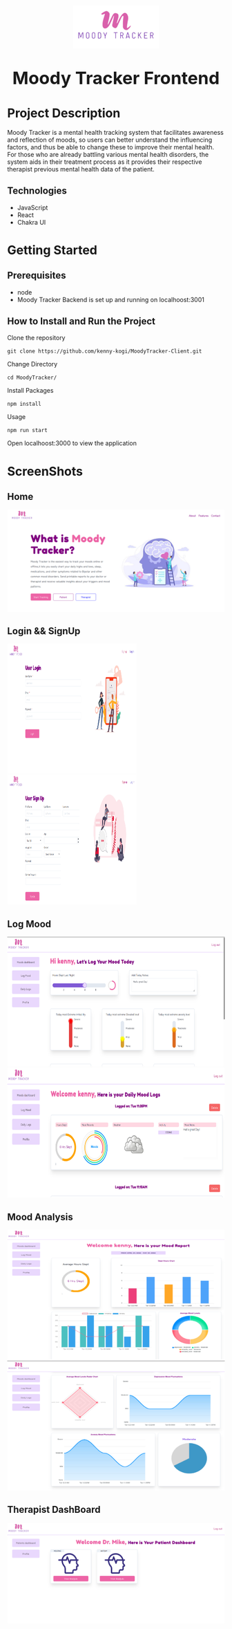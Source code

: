 <p align="center">
<img src="./src/assets/logo.png" width="200" height="100"/>
</p>
<p align="center" style="font-size:40px;font-weight:bold;"> 
Moody Tracker Frontend
</p>

# Project Description

Moody Tracker is a mental health tracking system that facilitates awareness and reflection of moods, so users can better
understand the influencing factors, and thus be able to change these to improve their mental health. For those who are already battling various mental health disorders, the system aids in their treatment process as it provides their respective therapist previous mental health data of the patient.

## Technologies

- JavaScript
- React
- Chakra UI

# Getting Started

## Prerequisites

- node
- Moody Tracker Backend is set up and running on localhoost:3001

## How to Install and Run the Project

Clone the repository

```
git clone https://github.com/kenny-kogi/MoodyTracker-Client.git
```

Change Directory

```
cd MoodyTracker/
```

Install Packages

```
npm install
```

Usage

```
npm run start
```

Open localhoost:3000 to view the application

# ScreenShots

## Home

<img src="./src/assets/home.png" />

## Login && SignUp

<img src="./src/assets/login.png" width="300" height="300"/>
<img src="./src/assets/signupc.png" width="300" height="300"/>

## Log Mood

<img src="./src/assets/logmood.png" width="550" height="300"/>
<img src="./src/assets/loggedmood.png" width="550" height="300"/>

## Mood Analysis

<img src="./src/assets/moodanalysis.png" width="550" height="300"/>
<img src="./src/assets/analysismood.png" width="550" height="300"/>

## Therapist DashBoard

<img src="./src/assets/therapistdash.png"/>
